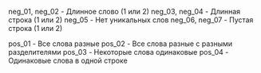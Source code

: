 neg_01, neg_02 - Длинное слово (1 или 2)
neg_03, neg_04 - Длинная строка (1 или 2)
neg_05 - Нет уникальных слов
neg_06, neg_07 - Пустая строка (1 или 2)

pos_01 - Все слова разные
pos_02 - Все слова разные с разными разделителями
pos_03 - Некоторые слова одинаковые
pos_04 - Одинаковые слова в одной строке